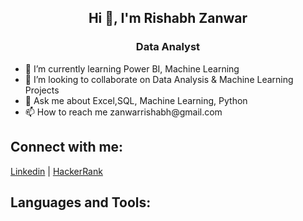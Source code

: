 <h2 align="center">Hi 👋, I'm Rishabh Zanwar</h2>
<h3 align="center">Data Analyst</h3>

<ul> 
   <li>🌱 I’m currently learning Power BI, Machine Learning </li>
   <li>👯 I’m looking to collaborate on Data Analysis & Machine Learning Projects </li>
   <li>💬 Ask me about Excel,SQL, Machine Learning, Python </li>
   <li>📫 How to reach me zanwarrishabh@gmail.com </li>
</ul> 
<h2>Connect with me:</h2>
<p>
  <a href="https://www.linkedin.com/in/rishabh-zanwar-2a015124b/">Linkedin</a> | 
  <a href="https://www.hackerrank.com/profile/zanwarrishabh">HackerRank</a>
</p>
<h2>Languages and Tools:</h2>


<!---
datawithrishabh/datawithrishabh is a ✨ special ✨ repository because its `README.md` (this file) appears on your GitHub profile.
You can click the Preview link to take a look at your changes.
--->
